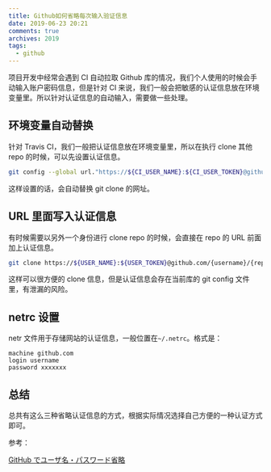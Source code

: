 ```yaml
---
title: Github如何省略每次输入验证信息
date: 2019-06-23 20:21
comments: true
archives: 2019
tags:
  - github
---
```


项目开发中经常会遇到 CI 自动拉取 Github 库的情况，我们个人使用的时候会手动输入账户密码信息，但是针对 CI 来说，我们一般会把敏感的认证信息放在环境变量里。所以针对认证信息的自动输入，需要做一些处理。

## 环境变量自动替换

针对 Travis CI，我们一般把认证信息放在环境变量里，所以在执行 clone 其他 repo 的时候，可以先设置认证信息。

```bash
git config --global url."https://${CI_USER_NAME}:${CI_USER_TOKEN}@github.com/".insteadOf "https://github.com/"'
```

这样设置的话，会自动替换 git clone 的网址。

## URL 里面写入认证信息

有时候需要以另外一个身份进行 clone repo 的时候，会直接在 repo 的 URL 前面加上认证信息。

```bash
git clone https://${USER_NAME}:${USER_TOKEN}@github.com/{username}/{repo}
```

这样可以很方便的 clone 信息，但是认证信息会存在当前库的 git config 文件里，有泄漏的风险。

## netrc 设置

netr 文件用于存储网站的认证信息，一般位置在`~/.netrc`。格式是：

```
machine github.com
login username
password xxxxxxx
```

## 总结

总共有这么三种省略认证信息的方式，根据实际情况选择自己方便的一种认证方式即可。

参考：

[GitHub でユーザ名・パスワード省略](https://qiita.com/azusanakano/items/8dc1d7e384b00239d4d9)
